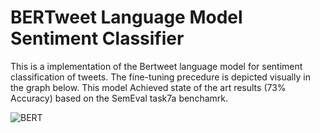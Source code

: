 # BERTweet Language Model Sentiment Classifier

This is a implementation of the Bertweet language model for sentiment classification of tweets. 
  The fine-tuning precedure is depicted visually in the graph below. 
  This model Achieved state of the art results (73% Accuracy) based on the SemEval task7a benchamrk. 

![BERT](https://github.com/i3ehdad/BERTweet-Classifier/blob/master/Figures/Figure.jpg)
